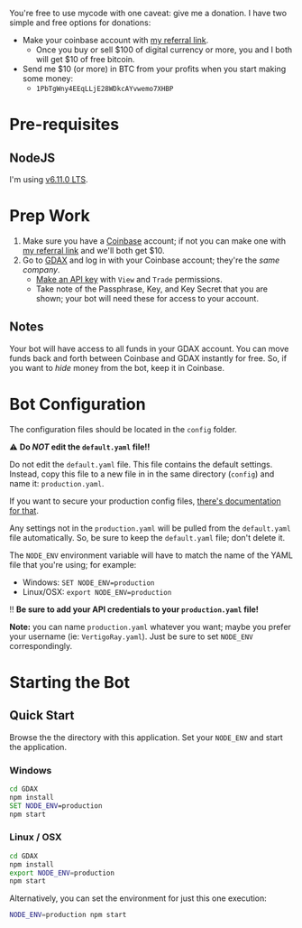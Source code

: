 You're free to use mycode with one caveat: give me a donation. I have two simple and free options for donations:

- Make your coinbase account with [my referral link](https://www.coinbase.com/join/593ec37501653a0135721e05).
    +  Once you buy or sell $100 of digital currency or more, you and I both will get $10 of free bitcoin.
- Send me $10 (or more) in BTC from your profits when you start making some money:
    + `1PbTgWny4EEqLLjE28WDkcAYvwemo7XHBP`

# Pre-requisites

## NodeJS

I'm using [v6.11.0 LTS](https://nodejs.org/en/).

# Prep Work

1. Make sure you have a [Coinbase](https://coinbase.com) account; if not you can make one with [my referral link](https://www.coinbase.com/join/593ec37501653a0135721e05) and we'll both get $10.
1. Go to [GDAX](https://gdax.com) and log in with your Coinbase account; they're the *same company*.
    - [Make an API key](https://www.gdax.com/settings/api) with `View` and `Trade` permissions.
    - Take note of the Passphrase, Key, and Key Secret that you are shown; your bot will need these for access to your account.

## Notes

Your bot will have access to all funds in your GDAX account. You can move funds back and forth between Coinbase and GDAX instantly for free. So, if you want to *hide* money from the bot, keep it in Coinbase.

# Bot Configuration

The configuration files should be located in the `config` folder.

:warning: **Do *NOT* edit the `default.yaml` file!!**

Do not edit the `default.yaml` file. This file contains the default settings. Instead, copy this file to a new file in in the same directory (`config`) and name it: `production.yaml`.

If you want to secure your production config files, [there's documentation for that](https://github.com/lorenwest/node-config/wiki/Securing-Production-Config-Files).

Any settings not in the `production.yaml` will be pulled from the `default.yaml` file automatically. So, be sure to keep the `default.yaml` file; don't delete it.

The `NODE_ENV` environment variable will have to match the name of the YAML file that you're using; for example:

- Windows: `SET NODE_ENV=production`
- Linux/OSX: `export NODE_ENV=production`

:bangbang: **Be sure to add your API credentials to your `production.yaml` file!**

**Note:** you can name `production.yaml` whatever you want; maybe you prefer your username (ie: `VertigoRay.yaml`). Just be sure to set `NODE_ENV` correspondingly.

# Starting the Bot



## Quick Start

Browse the the directory with this application. Set your `NODE_ENV` and start the application.

### Windows

```cmd
cd GDAX
npm install
SET NODE_ENV=production
npm start
```

### Linux / OSX

```bash
cd GDAX
npm install
export NODE_ENV=production
npm start
```

Alternatively, you can set the environment for just this one execution:

```bash
NODE_ENV=production npm start
```
